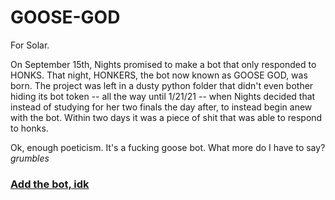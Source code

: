 # GOOSE-GOD
For Solar.

On September 15th, Nights promised to make a bot that only responded to HONKS. That night, HONKERS, the bot now known as GOOSE GOD, was born. The project was left in a dusty python folder that didn't even bother hiding its bot token --  all the way until 1/21/21 -- when Nights decided that instead of studying for her two finals the day after, to instead begin anew with the bot. Within two days it was a piece of shit that was able to respond to honks.

Ok, enough poeticism. It's a fucking goose bot. What more do I have to say? *grumbles*

### [Add the bot, idk](https://discord.com/oauth2/authorize?client_id=755609943721246781&permissions=2134896369&scope=bot)
